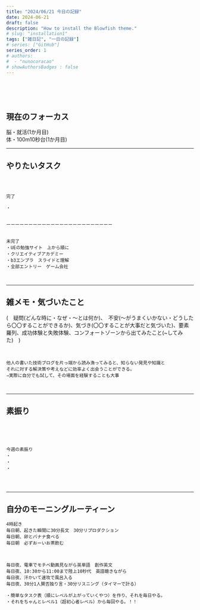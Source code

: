 ```yaml
---
title: "2024/06/21 今日の記録"
date: 2024-06-21
draft: false
description: "How to install the Blowfish theme."
# slug: "installation1"
tags: ["雑日記", "一日の記録"]
# series: ["GitHub"]
series_order: 1
# authors:
#  - "nunocoracao"
# showAuthorsBadges : false 
---
```







<br><br><br>


## 現在のフォーカス
脳・就活(1か月目)
<br>
体・100m10秒台(1か月目)

* * *
## やりたいタスク
```



完了

・


ーーーーーーーーーーーーーーーーーーーーーーーー


未完了
・UEの勉強サイト　上から順に
・クリエイティブアカデミー
・b3エンプラ　スライドと理解
・全部エントリー　ゲーム会社



```











* * *
## 雑メモ・気づいたこと
(　疑問(どんな時に・なぜ・～とは何か)、　不安(～がうまくいかない・どうしたら〇〇することができるか)、気づき(〇〇することが大事だと気づいた)、要素羅列、成功体験と失敗体験、コンフォートゾーンから出てみたこと(~してみた)　)
```


他人の書いた技術ブログを片っ端から読み漁ってみると、知らない発見や知識と
それに対する解決策や考えなどに効率よく出会うことができる。
⇒実際に自分でも試して、その場面を経験することも大事



```






* * *
## 素振り
　
```


今週の素振り
・
・
・




```



* * *
## 自分のモーニングルーティーン

```
4時起き
毎日朝、起きた瞬間に30分長文　30分リプロダクション
毎日朝、卵とバナナ食べる
毎日朝　必ずおーいお茶飲む



毎日夜、電車でモチベ動画見ながら英単語　創作英文
毎日夜、10:30から11:00まで陸上10秒代　英語聴きながら
毎日夜、汗かいて速攻で風呂入る
毎日夜、30分1人賛否独り言・30分リスニング（タイマーで計る）

・簡単なタスク表（順にレベルが上がっていくやつ）を作り、それを毎日やる。
・それをちゃんとレベル1（超初心者レベル）から毎回やる。！！

```



